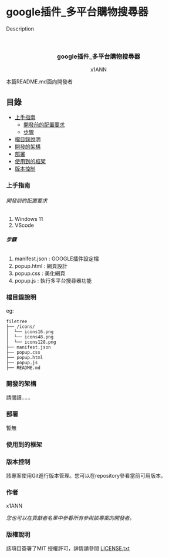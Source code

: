 
# google插件_多平台購物搜尋器

Description


<!-- PROJECT LOGO -->
<br />

<p align="center">
  <h3 align="center">google插件_多平台購物搜尋器</h3>
  <p align="center">
    x1ANN
    <br />
  </p>

</p>


 本篇README.md面向開發者
 
## 目錄

- [上手指南](#上手指南)
  - [開發前的配置要求](#開發前的配置要求)
  - [步驟](#步驟)
- [檔目錄說明](#檔目錄說明)
- [開發的架構](#開發的架構)
- [部署](#部署)
- [使用到的框架](#使用到的框架)
- [版本控制](#版本控制)

### 上手指南





###### 開發前的配置要求

1. Windows 11
2. VScode

###### **步驟**

1. manifest.json : GOOGLE插件設定檔
2. popup.html : 網頁設計
3. popup.css : 美化網頁
4. popup.js : 執行多平台搜尋器功能



### 檔目錄說明
eg:

```
filetree
├── /icons/
│  └── icons16.png
│  └── icons48.png
│  └── icons128.png
├── manifest.json
├── popup.css
├── popup.html
├── popup.js
├── README.md

```





### 開發的架構 

請閱讀……

### 部署

暫無

### 使用到的框架

### 版本控制

該專案使用Git進行版本管理。您可以在repository參看當前可用版本。

### 作者
x1ANN

 *您也可以在貢獻者名單中參看所有參與該專案的開發者。*

### 版權說明

該項目簽署了MIT 授權許可，詳情請參閱 [LICENSE.txt](https://github.com/your_github_name/your_repository/blob/master/LICENSE.txt)

